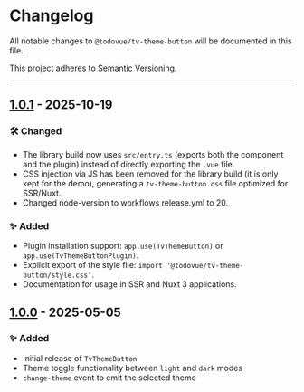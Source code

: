 # Changelog

All notable changes to `@todovue/tv-theme-button` will be documented in this file.

This project adheres to [Semantic Versioning](https://semver.org/).

---
## [1.0.1] - 2025-10-19
### 🛠️ Changed
- The library build now uses `src/entry.ts` (exports both the component and the plugin) instead of directly exporting the `.vue` file.
- CSS injection via JS has been removed for the library build (it is only kept for the demo), generating a `tv-theme-button.css` file optimized for SSR/Nuxt.
- Changed node-version to workflows release.yml to 20.

### ✨ Added
- Plugin installation support: `app.use(TvThemeButton)` or `app.use(TvThemeButtonPlugin)`.
- Explicit export of the style file: `import '@todovue/tv-theme-button/style.css'`.
- Documentation for usage in SSR and Nuxt 3 applications.

## [1.0.0] - 2025-05-05

### ✨ Added

- Initial release of `TvThemeButton`
- Theme toggle functionality between `light` and `dark` modes
- `change-theme` event to emit the selected theme

[1.0.1]: https://github.com/TODOvue/tv-theme-button/pull/3/files
[1.0.0]: https://github.com/TODOvue/tv-theme-button/pull/2/files
